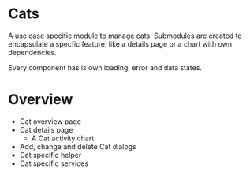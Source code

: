 # Cats
A use case specific module to manage cats. Submodules are created to encapsulate a specfic feature, like a details page or a chart with own dependencies.

Every component has is own loading, error and data states.

# Overview
- Cat overview page
- Cat details page
  - A Cat activity chart
- Add, change and delete Cat dialogs
- Cat specific helper
- Cat specific services